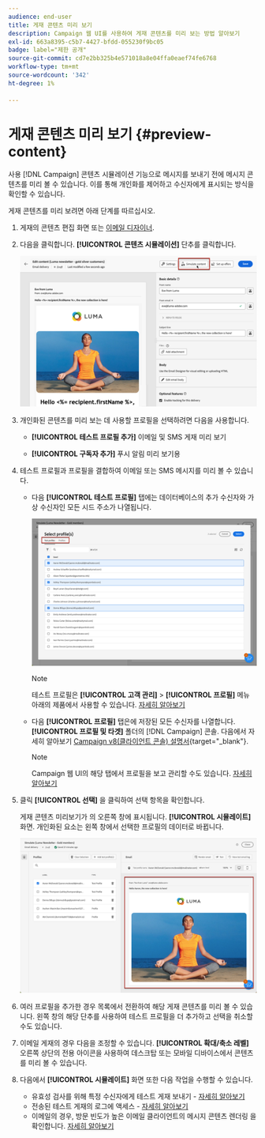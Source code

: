 ```yaml
---
audience: end-user
title: 게재 콘텐츠 미리 보기
description: Campaign 웹 UI를 사용하여 게재 콘텐츠를 미리 보는 방법 알아보기
exl-id: 663a8395-c5b7-4427-bfdd-055230f9bc05
badge: label="제한 공개"
source-git-commit: cd7e2bb325b4e571018a8e04ffa0eaef74fe6768
workflow-type: tm+mt
source-wordcount: '342'
ht-degree: 1%

---
```



# 게재 콘텐츠 미리 보기 {#preview-content}

사용 [!DNL Campaign] 콘텐츠 시뮬레이션 기능으로 메시지를 보내기 전에 메시지 콘텐츠를 미리 볼 수 있습니다. 이를 통해 개인화를 제어하고 수신자에게 표시되는 방식을 확인할 수 있습니다.

게재 콘텐츠를 미리 보려면 아래 단계를 따르십시오.

1. 게재의 콘텐츠 편집 화면 또는 [이메일 디자이너](../email/get-started-email-designer.md).

1. 다음을 클릭합니다. **[!UICONTROL 콘텐츠 시뮬레이션]** 단추를 클릭합니다.

   ![](assets/simulate-button.png)

1. 개인화된 콘텐츠를 미리 보는 데 사용할 프로필을 선택하려면 다음을 사용합니다.

   * **[!UICONTROL 테스트 프로필 추가]** 이메일 및 SMS 게재 미리 보기

   * **[!UICONTROL 구독자 추가]** 푸시 알림 미리 보기용

1. 테스트 프로필과 프로필을 결합하여 이메일 또는 SMS 메시지를 미리 볼 수 있습니다.

   * 다음 **[!UICONTROL 테스트 프로필]** 탭에는 데이터베이스의 추가 수신자와 가상 수신자인 모든 시드 주소가 나열됩니다.

     ![](assets/simulate-select-profiles.png)

     >[!NOTE]
     >
     >테스트 프로필은 **[!UICONTROL 고객 관리]** > **[!UICONTROL 프로필]** 메뉴 아래의 제품에서 사용할 수 있습니다. [자세히 알아보기](../audience/test-profiles.md#create-test-profiles)

   * 다음 **[!UICONTROL 프로필]** 탭은에 저장된 모든 수신자를 나열합니다. **[!UICONTROL 프로필 및 타겟]** 폴더의 [!DNL Campaign] 콘솔. 다음에서 자세히 알아보기 [Campaign v8(클라이언트 콘솔) 설명서](https://experienceleague.adobe.com/docs/campaign/campaign-v8/audience/view-profiles.html){target="_blank"}.

     >[!NOTE]
     >
     >Campaign 웹 UI의 해당 탭에서 프로필을 보고 관리할 수도 있습니다. [자세히 알아보기](../audience/about-recipients.md)

1. 클릭 **[!UICONTROL 선택]** 을 클릭하여 선택 항목을 확인합니다.

   게재 콘텐츠 미리보기가 의 오른쪽 창에 표시됩니다. **[!UICONTROL 시뮬레이트]** 화면. 개인화된 요소는 왼쪽 창에서 선택한 프로필의 데이터로 바뀝니다.

   ![](assets/simulate-preview.png)

1. 여러 프로필을 추가한 경우 목록에서 전환하여 해당 게재 콘텐츠를 미리 볼 수 있습니다. 왼쪽 창의 해당 단추를 사용하여 테스트 프로필을 더 추가하고 선택을 취소할 수도 있습니다.

1. 이메일 게재의 경우 다음을 조정할 수 있습니다. **[!UICONTROL 확대/축소 레벨]** 오른쪽 상단의 전용 아이콘을 사용하여 데스크탑 또는 모바일 디바이스에서 콘텐츠를 미리 볼 수 있습니다.

1. 다음에서 **[!UICONTROL 시뮬레이트]** 화면 또한 다음 작업을 수행할 수 있습니다.
   * 유효성 검사를 위해 특정 수신자에게 테스트 게재 보내기 - [자세히 알아보기](test-deliveries.md)
   * 전송된 테스트 게재의 로그에 액세스 - [자세히 알아보기](test-deliveries.md#access-test-deliveries)
   * 이메일의 경우, 방문 빈도가 높은 이메일 클라이언트의 메시지 콘텐츠 렌더링 을 확인합니다. [자세히 알아보기](email-rendering.md)



